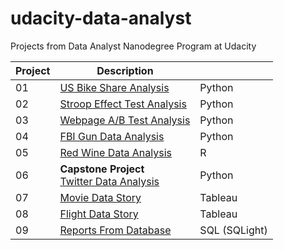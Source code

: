 # udacity-data-analyst
Projects from Data Analyst Nanodegree Program at Udacity

Project | Description | &nbsp;
------------ | ------------- | -------------
01 | <a href="https://github.com/ayumiohashi/udacity-data-analyst/tree/master/01-us-bike-share-analysis">US Bike Share Analysis</a> | Python
02 | <a href="https://github.com/ayumiohashi/udacity-data-analyst/tree/master/02-stroop-effect-test-analysis">Stroop Effect Test Analysis</a> | Python
03 | <a href="https://github.com/ayumiohashi/udacity-data-analyst/tree/master/03-webpage-ab-test-analysis">Webpage A/B Test Analysis</a> | Python
04 | <a href="https://github.com/ayumiohashi/udacity-data-analyst/tree/master/04-fbi-gun-data-analysis">FBI Gun Data Analysis</a> | Python
05 | <a href="https://github.com/ayumiohashi/udacity-data-analyst/tree/master/05-red-wine-data-analysis">Red Wine Data Analysis</a> | R
06 | <b>Capstone Project</b><br/><a href="https://github.com/ayumiohashi/udacity-data-analyst/tree/master/06-twitter-data-analysis">Twitter Data Analysis</a> | Python
07 | <a href="https://github.com/ayumiohashi/udacity-data-analyst/tree/master/07-movie-data-tableau-story">Movie Data Story</a> | Tableau
08 | <a href="https://github.com/ayumiohashi/udacity-data-analyst/tree/master/08-flight-data-tableau-story">Flight Data Story</a> | Tableau
09 | <a href="https://github.com/ayumiohashi/udacity-data-analyst/tree/master/09-reports-from-database">Reports From Database | SQL (SQLight)
